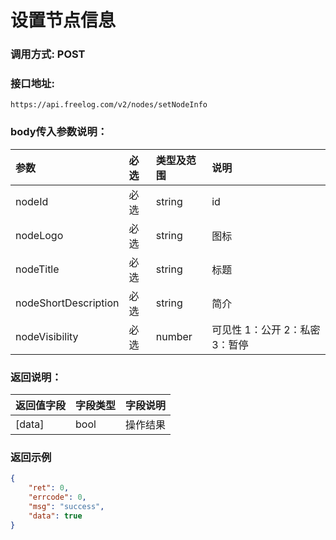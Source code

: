 # 设置节点信息

### 调用方式: POST



### 接口地址:

```
https://api.freelog.com/v2/nodes/setNodeInfo
```



### body传入参数说明：

| 参数   | 必选 | 类型及范围 | 说明                   |
| :----- | :--- | :--------- | :--------------------- |
| nodeId | 必选 | string     | id                             |
| nodeLogo | 必选 | string | 图标 |
| nodeTitle | 必选 | string | 标题 |
| nodeShortDescription | 必选 | string | 简介 |
| nodeVisibility | 必选 | number | 可见性 1：公开 2：私密 3：暂停 |



### 返回说明：

| 返回值字段 | 字段类型 | 字段说明 |
| :--------- | :------- | :------- |
| [data]     | bool     | 操作结果 |



### 返回示例

```json
{
    "ret": 0,
    "errcode": 0,
    "msg": "success",
    "data": true
}
```
